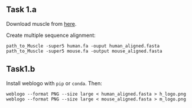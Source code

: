 ## Task 1.a

Download muscle from [here](https://drive5.com/muscle5/).

Create multiple sequence alignment:

```{bash}
path_to_Muscle -super5 human.fa -ouput human_aligned.fasta
path_to_Muscle -super5 mouse.fa -output mouse_aligned.fasta
```

## Task1.b

Install weblogo with `pip` or `conda`. Then:

```{bash}
weblogo --format PNG --size large < human_aligned.fasta > h_logo.png
weblogo --format PNG --size large < mouse_aligned.fasta > m_logo.png
```

